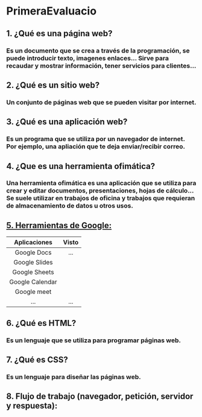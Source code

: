 # PrimeraEvaluacio


## 1. ¿Qué es una página web?
### Es un documento que se crea a través de la programación, se puede introducir texto, imagenes enlaces... Sirve para recaudar y mostrar información, tener servicios para clientes...

## 2. ¿Qué es un sitio web?
### Un conjunto de páginas web que se pueden visitar por internet.

## 3. ¿Qué es una aplicación web?
### Es un programa que se utiliza por un navegador de internet. Por ejemplo, una apliación que te deja enviar/recibir correo.

## 4. ¿Que es una herramienta ofimática?
### Una herramienta ofimática es una aplicación que se utiliza para crear y editar documentos, presentaciones, hojas de cálculo... Se suele utilizar en trabajos de oficina y trabajos que requieran de almacenamiento de datos u otros usos.

## [5. Herramientas de Google:](https://www.google.com/intl/es-419/chrome/browser-tools/)

|Aplicaciones |Visto |
|:------------:|:----------:|
| Google Docs |...|
| Google Slides | |
| Google Sheets | |
| Google Calendar | |
| Google meet | |
| ... | ... |



## 6. ¿Qué es HTML?
### Es un lenguaje que se utiliza para programar páginas web.

## 7. ¿Qué es CSS?
### Es un lenguaje para diseñar las páginas web.

## 8. Flujo de trabajo (navegador, petición, servidor y respuesta):

